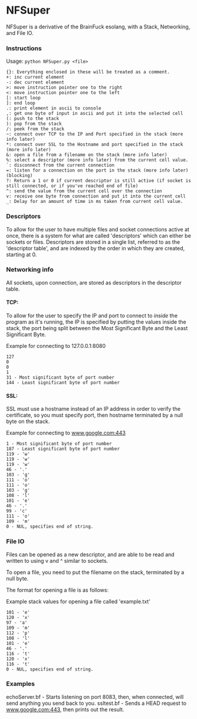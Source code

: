 # NFSuper
NFSuper is a derivative of the BrainFuck esolang, with a Stack, Networking, and File IO.

### Instructions

Usage: `python NFSuper.py <file>`

```
{}: Everything enclosed in these will be treated as a comment.
+: inc current element
-: dec current element
>: move instruction pointer one to the right
<: move instruction pointer one to the left
[: start loop
]: end loop
.: print element in ascii to console
,: get one byte of input in ascii and put it into the selected cell
(: push to the stack
): pop from the stack
/: peek from the stack
~: connect over TCP to the IP and Port specified in the stack (more info later)
*: connect over SSL to the Hostname and port specified in the stack (more info later)
&: open a file from a filename on the stack (more info later)
%: select a descriptor (more info later) from the current cell value.
`: disconnect from the current connection
=: listen for a connection on the port in the stack (more info later) (blocking)
?: Return a 1 or 0 if current descriptor is still active (if socket is still connected, or if you've reached end of file)
^: send the value from the current cell over the connection
v: receive one byte from connection and put it into the current cell
_: Delay for an amount of time in ms taken from current cell value. 
```

### Descriptors

To allow for the user to have multiple files and socket connections active at once, there is a system for what are called 'descriptors' which can either be sockets or files. Descriptors are stored in a single list, referred to as the 'descriptor table', and are indexed by the order in which they are created, starting at 0.

### Networking info

All sockets, upon connection, are stored as descriptors in the descriptor table.

#### TCP:

To allow for the user to specify the IP and port to connect to *inside* the program as it's running, the IP is specified by putting the values inside the stack, the port being split between the Most Significant Byte and the Least Significant Byte.

Example for connecting to 127.0.0.1:8080
```
127
0
0
1
31 - Most significant byte of port number
144 - Least significant byte of port number
```

#### SSL:

SSL must use a hostname instead of an IP address in order to verify the certificate, so you must specify port, then hostname terminated by a null byte on the stack.

Example for connecting to www.google.com:443
```
1 - Most significant byte of port number
187 - Least significant byte of port number
119 - 'w'
119 - 'w'
119 - 'w'
46 - '.'
103 - 'g'
111 - 'o'
111 - 'o'
103 - 'g'
108 - 'l'
101 - 'e'
46 - '.'
99 - 'c'
111 - 'o'
109 - 'm'
0 - NUL, specifies end of string.
```

### File IO

Files can be opened as a new descriptor, and are able to be read and written to using v and ^ similar to sockets.

To open a file, you need to put the filename on the stack, terminated by a null byte.

The format for opening a file is as follows:

Example stack values for opening a file called 'example.txt'
```
101 - 'e'
120 - 'x'
97 - 'a'
109 - 'm'
112 - 'p'
108 - 'l'
101 - 'e'
46 - '.'
116 - 't'
120 - 'x'
116 - 't'
0 - NUL, specifies end of string.
```

### Examples
echoServer.bf - Starts listening on port 8083, then, when connected, will send anything you send back to you.
ssltest.bf - Sends a HEAD request to www.google.com:443, then prints out the result.